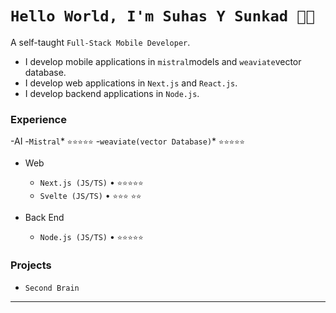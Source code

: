 <!--
**Suhas Y Sunakd/Suhas Y Sunakd** is a ✨ _special_ ✨ repository because its `README.md` (this file) appears on your GitHub profile.
-->
# `Hello World, I'm Suhas Y Sunkad 👋🏽`

A self-taught `Full-Stack Mobile Developer`. 
* I develop mobile applications in `mistral`models and `weaviate`vector database.
* I develop web applications in `Next.js` and `React.js`.
* I develop backend applications in `Node.js`.

### Experience

-AI
-`Mistral`* `⭐️⭐️⭐️⭐️⭐️`
-`weaviate(vector Database)`* `⭐️⭐️⭐️⭐️⭐️`
- Web
  - `Next.js (JS/TS)` • `⭐️⭐️⭐️⭐️⭐️`
  - `Svelte (JS/TS)` • `⭐️⭐️⭐️` `⭐️⭐️`
 
- Back End
  - `Node.js (JS/TS)` • `⭐️⭐️⭐️⭐️⭐️`
    

### Projects
- `Second Brain`
---

